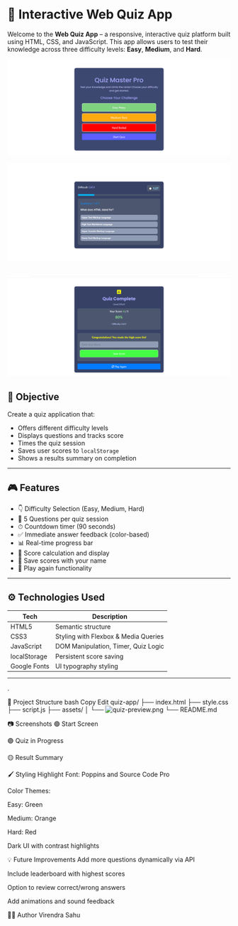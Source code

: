 # 🧠 Interactive Web Quiz App

Welcome to the **Web Quiz App** – a responsive, interactive quiz platform built using HTML, CSS, and JavaScript. This app allows users to test their knowledge across three difficulty levels: **Easy**, **Medium**, and **Hard**.

![alt text](img/QuizHome.png)

![alt text](img/QuizQuestion.png)

![alt text](img/QuizResult.png)
---

## 📌 Objective

Create a quiz application that:
- Offers different difficulty levels
- Displays questions and tracks score
- Times the quiz session
- Saves user scores to `localStorage`
- Shows a results summary on completion

---

## 🎮 Features

- 👇 Difficulty Selection (Easy, Medium, Hard)
- 🧩 5 Questions per quiz session
- ⏱ Countdown timer (90 seconds)
- ✅ Immediate answer feedback (color-based)
- 📊 Real-time progress bar
- 🧾 Score calculation and display
- 💾 Save scores with your name
- 🔄 Play again functionality

---

## ⚙️ Technologies Used

| Tech        | Description                  |
|-------------|------------------------------|
| HTML5       | Semantic structure           |
| CSS3        | Styling with Flexbox & Media Queries |
| JavaScript  | DOM Manipulation, Timer, Quiz Logic |
| localStorage| Persistent score saving      |
| Google Fonts| UI typography styling        |

---
.

📂 Project Structure
bash
Copy
Edit
quiz-app/
├── index.html
├── style.css
├── script.js
├── assets/
│   └── ![quiz-preview.png](img/brain1.png) 
└── README.md

📷 Screenshots
🟢 Start Screen

🟣 Quiz in Progress

🟡 Result Summary

🖌️ Styling Highlight
Font: Poppins and Source Code Pro

Color Themes:

Easy: Green

Medium: Orange

Hard: Red

Dark UI with contrast highlights

💡 Future Improvements
Add more questions dynamically via API

Include leaderboard with highest scores

Option to review correct/wrong answers

Add animations and sound feedback

👨‍💻 Author
Virendra Sahu
